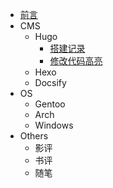 <!-- docs/_sidebar.md -->

* [前言](/)
* CMS
	* Hugo
		* [搭建记录](./CMS/hugo/hugo.md)
		* [修改代码高亮](./CMS/hugo/highlight.md)
	* Hexo
	* Docsify
* OS
	* Gentoo
	* Arch
	* Windows
* Others
	* 影评
	* 书评
	* 随笔
